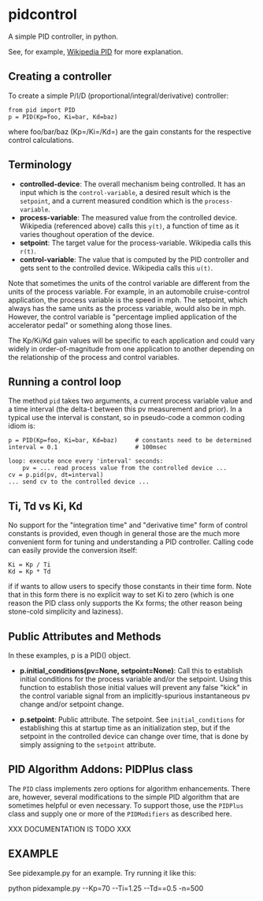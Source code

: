 # pidcontrol
A simple PID controller, in python.

See, for example, [Wikipedia PID](https://en.wikipedia.org/wiki/Proportional%E2%80%93integral%E2%80%93derivative_controller) for more explanation.

## Creating a controller
To create a simple P/I/D (proportional/integral/derivative) controller:

    from pid import PID
    p = PID(Kp=foo, Ki=bar, Kd=baz)

where foo/bar/baz (Kp=/Ki=/Kd=) are the gain constants for the respective control calculations.

## Terminology

- **controlled-device**: The overall mechanism being controlled. It has an input which is the `control-variable`, a desired result which is the `setpoint`, and a current measured condition which is the `process-variable`.
- **process-variable**: The measured value from the controlled device. Wikipedia (referenced above) calls this `y(t)`, a function of time as it varies thoughout operation of the device.
- **setpoint**: The target value for the process-variable. Wikipedia calls this `r(t)`.
- **control-variable**: The value that is computed by the PID controller and gets sent to the controlled device. Wikipedia calls this `u(t)`.

Note that sometimes the units of the control variable are different from the units of the process variable. For example, in an automobile cruise-control application, the process variable is the speed in mph. The setpoint, which always has the same units as the process variable, would also be in mph. However, the control variable is "percentage implied application of the accelerator pedal" or something along those lines.

The Kp/Ki/Kd gain values will be specific to each application and could vary widely in order-of-magnitude from one application to another depending on the relationship of the process and control variables.


## Running a control loop
The method `pid` takes two arguments, a current process variable value and a time interval (the delta-t between this pv measurement and prior). In a typical use the interval is constant, so in pseudo-code a common coding idiom is:

    p = PID(Kp=foo, Ki=bar, Kd=baz)     # constants need to be determined
    interval = 0.1                      # 100msec

    loop: execute once every 'interval' seconds:
        pv = ... read process value from the controlled device ...
	cv = p.pid(pv, dt=interval)
	... send cv to the controlled device ...

## Ti, Td vs Ki, Kd

No support for the "integration time" and "derivative time" form of control constants is provided, even though in general those are the much more convenient form for tuning and understanding a PID controller. Calling code can easily provide the conversion itself:

    Ki = Kp / Ti
    Kd = Kp * Td

if if wants to allow users to specify those constants in their time form. Note that in this form there is no explicit way to set Ki to zero (which is one reason the PID class only supports the Kx forms; the other reason being stone-cold simplicity and laziness).

## Public Attributes and Methods
In these examples, p is a PID() object.

- **p.initial_conditions(pv=None, setpoint=None)**: Call this to establish initial conditions for the process variable and/or the setpoint. Using this function to establish those initial values will prevent any false "kick" in the control variable signal from an implicitly-spurious instantaneous pv change and/or setpoint change.

- **p.setpoint**: Public attribute. The setpoint. See `initial_conditions` for establishing this at startup time as an initialization step, but if the setpoint in the controlled device can change over time, that is done by simply assigning to the `setpoint` attribute.


## PID Algorithm Addons: PIDPlus class

The `PID` class implements zero options for algorithm enhancements. There are, however, several modifications to the simple PID algorithm that are sometimes helpful or even necessary. To support those, use the `PIDPlus` class and supply one or more of the `PIDModifiers` as described here.

XXX DOCUMENTATION IS TODO XXX

## EXAMPLE

See pidexample.py for an example. Try running it like this:

   python pidexample.py --Kp=70 --Ti=1.25 --Td==0.5 -n=500






